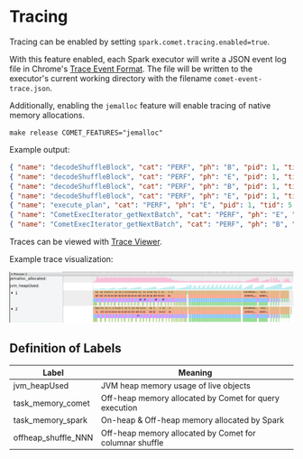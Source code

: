 <!--
Licensed to the Apache Software Foundation (ASF) under one
or more contributor license agreements.  See the NOTICE file
distributed with this work for additional information
regarding copyright ownership.  The ASF licenses this file
to you under the Apache License, Version 2.0 (the
"License"); you may not use this file except in compliance
with the License.  You may obtain a copy of the License at

  http://www.apache.org/licenses/LICENSE-2.0

Unless required by applicable law or agreed to in writing,
software distributed under the License is distributed on an
"AS IS" BASIS, WITHOUT WARRANTIES OR CONDITIONS OF ANY
KIND, either express or implied.  See the License for the
specific language governing permissions and limitations
under the License.
-->

# Tracing

Tracing can be enabled by setting `spark.comet.tracing.enabled=true`. 

With this feature enabled, each Spark executor will write a JSON event log file in
Chrome's [Trace Event Format]. The file will be written to the executor's current working 
directory with the filename `comet-event-trace.json`.

[Trace Event Format]: https://docs.google.com/document/d/1CvAClvFfyA5R-PhYUmn5OOQtYMH4h6I0nSsKchNAySU/preview?tab=t.0#heading=h.yr4qxyxotyw

Additionally, enabling the `jemalloc` feature will enable tracing of native memory allocations.

```shell
make release COMET_FEATURES="jemalloc"
```

Example output:

```json
{ "name": "decodeShuffleBlock", "cat": "PERF", "ph": "B", "pid": 1, "tid": 5, "ts": 10109225730 },
{ "name": "decodeShuffleBlock", "cat": "PERF", "ph": "E", "pid": 1, "tid": 5, "ts": 10109228835 },
{ "name": "decodeShuffleBlock", "cat": "PERF", "ph": "B", "pid": 1, "tid": 5, "ts": 10109245928 },
{ "name": "decodeShuffleBlock", "cat": "PERF", "ph": "E", "pid": 1, "tid": 5, "ts": 10109248843 },
{ "name": "execute_plan", "cat": "PERF", "ph": "E", "pid": 1, "tid": 5, "ts": 10109350935 },
{ "name": "CometExecIterator_getNextBatch", "cat": "PERF", "ph": "E", "pid": 1, "tid": 5, "ts": 10109367116 },
{ "name": "CometExecIterator_getNextBatch", "cat": "PERF", "ph": "B", "pid": 1, "tid": 5, "ts": 10109479156 },
```

Traces can be viewed with [Trace Viewer]. 

[Trace Viewer]: https://github.com/catapult-project/catapult/blob/main/tracing/README.md

Example trace visualization:

![tracing](../_static/images/tracing.png)

## Definition of Labels

| Label               | Meaning                                                 |
|---------------------|---------------------------------------------------------|
| jvm_heapUsed        | JVM heap memory usage of live objects                   |
| task_memory_comet   | Off-heap memory allocated by Comet for query execution  |
| task_memory_spark   | On-heap & Off-heap memory allocated by Spark            |
| offheap_shuffle_NNN | Off-heap memory allocated by Comet for columnar shuffle |


